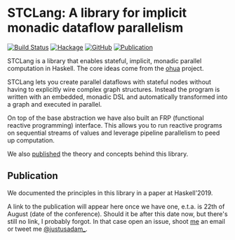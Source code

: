 # STCLang: A library for implicit monadic dataflow parallelism

[![Build Status](https://travis-ci.org/ohua-dev/stc-lang.svg?branch=master)](https://travis-ci.org/ohua-dev/stc-lang)
[![Hackage](https://img.shields.io/hackage/v/stc-lang)](https://hackage.haskell.org/package/stc-lang)
[![GitHub](https://img.shields.io/github/license/ohua-dev/stc-lang)](https://github.com/ohua-dev/stc-lang/blob/master/LICENSE)
[![Publication](https://img.shields.io/badge/published-Haskell'19-informational)](#publication)

STCLang is a library that enables stateful, implicit, monadic parallel
computation in Haskell. The core ideas come from the
[ohua](https://ohua-dev.github.io) project.

STCLang lets you create parallel dataflows with stateful nodes without having to
explicitly wire complex graph structures. Instead the program is written with an
embedded, monadic DSL and automatically transformed into a graph and executed in
parallel.

On top of the base abstraction we have also built an FRP (functional reactive
programming) interface. This allows you to run reactive programs on sequential
streams of values and leverage pipeline parallelism to peed up computation.

We also [published](#publication) the theory and concepts behind this library.

## Publication

We documented the principles in this library in a paper at Haskell'2019.

A link to the publication will appear here once we have one, e.t.a. is 22th of
August (date of the conference). Should it be after this date now, but there's
still no link, I probably forgot. In that case open an issue, shoot
[me](https://github.com/JustusAdam) an email or tweet me
[@justusadam_](https://twitter.com/justusadam_).
